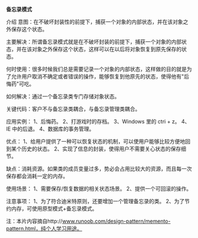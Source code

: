 **备忘录模式**

介绍
意图：在不破坏封装性的前提下，捕获一个对象的内部状态，并在该对象之外保存这个状态。

主要解决：所谓备忘录模式就是在不破坏封装的前提下，捕获一个对象的内部状态，并在该对象之外保存这个状态，这样可以在以后将对象恢复到原先保存的状态。

何时使用：很多时候我们总是需要记录一个对象的内部状态，这样做的目的就是为了允许用户取消不确定或者错误的操作，能够恢复到他原先的状态，使得他有"后悔药"可吃。

如何解决：通过一个备忘录类专门存储对象状态。

关键代码：客户不与备忘录类耦合，与备忘录管理类耦合。

应用实例： 1、后悔药。 2、打游戏时的存档。 3、Windows 里的 ctri + z。 4、IE 中的后退。 4、数据库的事务管理。

优点： 1、给用户提供了一种可以恢复状态的机制，可以使用户能够比较方便地回到某个历史的状态。 2、实现了信息的封装，使得用户不需要关心状态的保存细节。

缺点：消耗资源。如果类的成员变量过多，势必会占用比较大的资源，而且每一次保存都会消耗一定的内存。

使用场景： 1、需要保存/恢复数据的相关状态场景。 2、提供一个可回滚的操作。

注意事项： 1、为了符合迪米特原则，还要增加一个管理备忘录的类。 2、为了节约内存，可使用原型模式+备忘录模式。



注：本片内容摘自http://www.runoob.com/design-pattern/memento-pattern.html，纯个人学习用途。